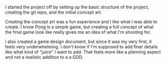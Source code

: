 I started the project off by setting up the basic structure of the project,
creating the git repo, and the initial concept art. 

Creating the concept art was a fun experience and I like what I was able to
create. I know Pong is a simple game, but creating a full concept of what the
final game look like really gives me an idea of what I'm shooting for. 

I also created a game design document, but since it was my very first, it feels
very underwhelming. I don't know if I'm supposed to add finer details like what
kind of "juice" I want to add. That feels more like a planning aspect and not a
realistic addition to a a GDD.
